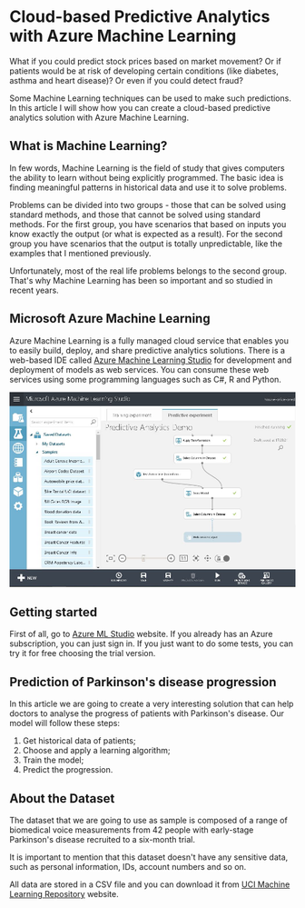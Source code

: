 # Cloud-based Predictive Analytics with Azure Machine Learning

What if you could predict stock prices based on market movement? Or if patients would be at risk of developing certain conditions (like diabetes, asthma and heart disease)? Or even if you could detect fraud?

Some Machine Learning techniques can be used to make such predictions. In this article I will show how you can create a cloud-based predictive analytics solution with Azure Machine Learning.

## What is Machine Learning?

In few words, Machine Learning is the field of study that gives computers the ability to learn without being explicitly programmed. 
The basic idea is finding meaningful patterns in historical data and use it to solve problems.

Problems can be divided into two groups - those that can be solved using standard methods, and those that cannot be solved using standard methods.
For the first group, you have scenarios that based on inputs you know exactly the output (or what is expected as a result).
For the second group you have scenarios that the output is totally unpredictable, like the examples that I mentioned previously.

Unfortunately, most of the real life problems belongs to the second group. 
That's why Machine Learning has been so important and so studied in recent years.

## Microsoft Azure Machine Learning

Azure Machine Learning is a fully managed cloud service that enables you to easily build, deploy, and share predictive analytics solutions.
There is a web-based IDE called [Azure Machine Learning Studio](https://studio.azureml.net/) 
for development and deployment of models as web services. 
You can consume these web services using some programming languages such as C#, R and Python.

![](./img/img-001.jpg) 

## Getting started
First of all, go to [Azure ML Studio](https://studio.azureml.net/) website. 
If you already has an Azure subscription, you can just sign in. 
If you just want to do some tests, you can try it for free choosing the trial version.

## Prediction of Parkinson's disease progression
In this article we are going to create a very interesting solution that can help doctors to analyse the progress of patients 
with Parkinson's disease. Our model will follow these steps:

1. Get historical data of patients;
2. Choose and apply a learning algorithm;
3. Train the model;
4. Predict the progression.

## About the Dataset
The dataset that we are going to use as sample is composed of a range of biomedical voice measurements 
from 42 people with early-stage Parkinson's disease recruited to a six-month trial.

It is important to mention that this dataset doesn't have any sensitive data, such as personal information, 
IDs, account numbers and so on.

All data are stored in a CSV file and you can download it from 
[UCI Machine Learning Repository](https://archive.ics.uci.edu/ml/datasets/Parkinsons+Telemonitoring) website.